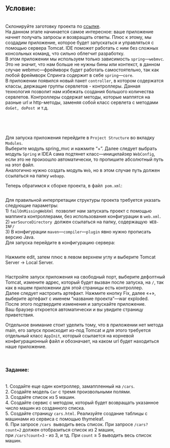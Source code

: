 <h2><strong>Условие:</strong></h2>

<p><br>
Склонируйте заготовку проекта по <a href="https://github.com/KataAcademy/PP_2_2_2_spring-mvc" target="_blank">ссылке</a>.<br>
На данном этапе начинается самое интересное: ваше приложение начнет получать запросы и возвращать ответы. Плюс к этому, мы создадим приложение, которое будет запускаться и управляться с помощью сервера Tomcat. IDE поможет работать с ним без сложных консольных команд, что сильно облегчит разработку.<br>
В этом приложении мы используем только зависимость <code>spring</code>—<code>webmvc</code>. Это не значит, что нам больше не нужны бины или контекст, в данном случае webmvc—фреймворк будет работать самостоятельно, так как любой фреймворк Спринга содержит в себе <code>spring</code>—<code>core</code>.<br>
В приложении появился новый пакет <code>controller</code>, в котором содержатся классы, держащие группы сервлетов - контроллеры. Данная технология позволит нам избежать создания большого количества сервлетов. Контроллеры содержат методы, которые маппятся на разные url и http-методы, заменяя собой класс сервлета с методами <code>doGet, doPost </code>и т.д.</p>

<p style="text-align: center;">&nbsp;</p>

<p style="max-width: 55%;">&nbsp; &nbsp; &nbsp; &nbsp; &nbsp; &nbsp; &nbsp; &nbsp;<img alt="" id="Рисунок_x0020_4" src="https://lh6.googleusercontent.com/V0zHFfJUyF5SQXFwhSYqJhvFycC9unMxUg3ca233LFTeBO9wKsT-2nNGWyIfhUhckqiQZS0IF2xwL1DY7F2B9kQMG1qqNRhCva2KtVp9-XZ-NoZiBPjEp1fO_sM1v3Db78nv_44T" style="text-align: center; max-width: 100%;"></p>

<p>Для запуска приложения перейдите в <code>Project Structure</code> во вкладку <code>Modules</code>.<br>
Выберите модуль spring_mvc и нажмите “+”. Далее следует выбрать модуль <code>Spring</code> и IDEA сама подтянет класс—иницилайзер <code>WebConfig</code>, если это не произошло автоматически, то пропишите абсолютный путь на этот файл.<br>
Аналогично нужно создать модуль <code>Web</code>, но в этом случае путь должен ссылаться на папку <code>webapp</code>.</p>

<p>Теперь обратимся к сборке проекта, в файл<code> pom.xml</code>:</p>

<p style="max-width: 70%; text-align: right;"><img alt="" src="https://sun9-55.userapi.com/c857124/v857124447/f0d41/ACNc4bfWMvA.jpg" style="max-width: 100%;"></p>

<p>Для правильной интерпретации структуры проекта требуется указать следующие параметры:<br>
1) <code>failOnMissingWebXml </code>позволит нам запускать проект с помощью маппинга контроллерами, без использования конфигурации в <code>web.xml</code>.<br>
2) <code>warSourceDirectory </code>должен ссылаться на папку, содержащую<code> WEB-INF/</code><br>
3) В конфигурации <code>maven</code>—<code>compiler</code>—<code>plugin</code> явно нужно прописать версию Java.<br>
Для запуска перейдите в конфигурацию сервера:</p>

<p style="max-width: 70%; text-align: center;"><img alt="" id="Рисунок_x0020_2" src="https://lh5.googleusercontent.com/QCbN9RnuFYJoLdEg-rkrg_fph9mg7LC1mVJGKhmk3rcDVuk1OLjLIqt3JvI_Q823uoUC99y34x0cv0T_rfcfgKoy_u8K3tiCNCZLF-s6XDlj9L7oQkCFJZBX0PoFtFReRQUs_c_s" style="max-width: 100%;"></p>

<p>Нажмите edit, затем плюс в левом верхнем углу и выберите Tomcat Server -&gt; Local Server.</p>

<p style="max-width: 70%; text-align: center;"><img alt="" id="Рисунок_x0020_1" src="https://lh5.googleusercontent.com/WIXIb9-WpoQnNYamC0mFTLFg2BhuOIWO3UV4x5FwZVU2YAGg2fYldatFERakFI89bhkpIVpw-UA1TeX4OfXo6mhwRobfm3z20D_gxW1yabksOY-R0umL2AzSkU2WGZ0WkDOjc76t" style="max-width: 100%;"></p>

<p>Настройте запуск приложения на свободный порт, выберите дефолтный Tomcat, измените адрес, который будет вызван после запуска, на <code>/</code>, так как в нашем приложении для этой страницы есть контроллер.<br>
Далее следует настроить артефакт. Нажмите кнопку Fix, далее «+», выберите артефакт с именем “название проекта”—war exploded.<br>
После этого подтвердите изменения и запускайте приложение.<br>
Ваш браузер откроется автоматически и вы увидите страницу приветствия.</p>

<p>Отдельное внимание стоит уделить тому, что в приложении нет метода main, его запуск происходит из-под Tomcat и для этого требуется отдельный класс <code>AppInit</code>, который ссылается на корневой конфигурационный файл и обозначает, на каком url будет находиться наше приложение.</p>

<p>&nbsp;</p>

<h3><span style="font-size:16px;"><strong>Задание:</strong></span></h3>

<p><br>
1.&nbsp;Создайте еще один контроллер, замаппленный на <code>/cars</code>.<br>
2.&nbsp;Создайте модель <code>Car</code> с тремя произвольными полями.<br>
3. Создайте список из 5 машин.<br>
4.&nbsp;Создайте сервис с методом, который будет возвращать указанное число машин из созданного списка.<br>
5.&nbsp;Создайте страницу <code>cars.html</code>. Реализуйте создание таблицы с машинами из сервиса с помощью thymeleaf.<br>
6.&nbsp;При запросе <code>/cars&nbsp;</code>выводить весь список. При запросе <code>/cars?count=2</code>&nbsp;должен отобразиться список из 2&nbsp;машин,<br>
при <code>/cars?count=3</code>&nbsp;- из 3, и тд. При <code>count</code> ≥ 5&nbsp;выводить весь список машин.</p>

